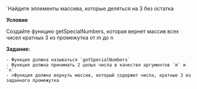 `Найдите эллементы массива, которые деляться на 3 без остатка

**Условие**

Создайте функцию getSpecialNumbers, которая вернет массив всех чисел кратных 3 из промежутка от m до n

**Задание:**

    - Функция должна называться `getSpecialNumbers`
    - Функция должна принимать 2 целых числа в качестве аргументов `m` и `n`
    - >Функция должна вернуть массив, который содержит числа, кратные 3 из заданного промежутка


